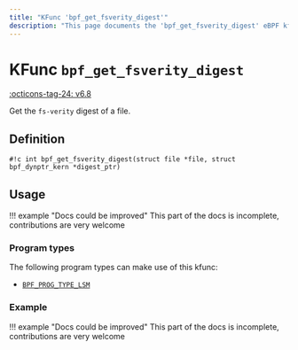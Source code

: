 ```yaml
---
title: "KFunc 'bpf_get_fsverity_digest'"
description: "This page documents the 'bpf_get_fsverity_digest' eBPF kfunc, including its definition, usage, program types that can use it, and examples."
---
```

# KFunc `bpf_get_fsverity_digest`

<!-- [FEATURE_TAG](bpf_get_fsverity_digest) -->
[:octicons-tag-24: v6.8](https://github.com/torvalds/linux/commit/67814c00de3161181cddd06c77aeaf86ac4cc584)
<!-- [/FEATURE_TAG] -->

Get the `fs-verity` digest of a file.

## Definition

<!-- [KFUNC_DEF] -->
`#!c int bpf_get_fsverity_digest(struct file *file, struct bpf_dynptr_kern *digest_ptr)`
<!-- [/KFUNC_DEF] -->

## Usage

!!! example "Docs could be improved"
    This part of the docs is incomplete, contributions are very welcome

### Program types

The following program types can make use of this kfunc:

<!-- [KFUNC_PROG_REF] -->
- [`BPF_PROG_TYPE_LSM`](../program-type/BPF_PROG_TYPE_LSM.md)
<!-- [/KFUNC_PROG_REF] -->

### Example

!!! example "Docs could be improved"
    This part of the docs is incomplete, contributions are very welcome

